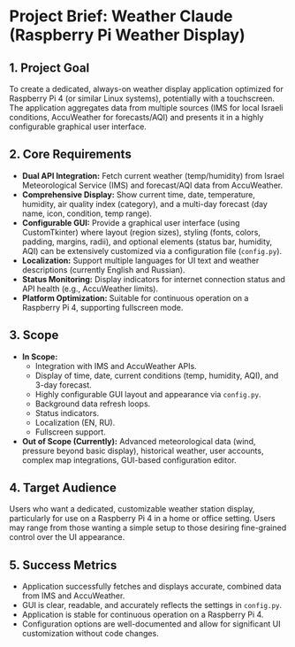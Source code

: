 # Project Brief: Weather Claude (Raspberry Pi Weather Display)

## 1. Project Goal

To create a dedicated, always-on weather display application optimized for Raspberry Pi 4 (or similar Linux systems), potentially with a touchscreen. The application aggregates data from multiple sources (IMS for local Israeli conditions, AccuWeather for forecasts/AQI) and presents it in a highly configurable graphical user interface.

## 2. Core Requirements

- **Dual API Integration:** Fetch current weather (temp/humidity) from Israel Meteorological Service (IMS) and forecast/AQI data from AccuWeather.
- **Comprehensive Display:** Show current time, date, temperature, humidity, air quality index (category), and a multi-day forecast (day name, icon, condition, temp range).
- **Configurable GUI:** Provide a graphical user interface (using CustomTkinter) where layout (region sizes), styling (fonts, colors, padding, margins, radii), and optional elements (status bar, humidity, AQI) can be extensively customized via a configuration file (`config.py`).
- **Localization:** Support multiple languages for UI text and weather descriptions (currently English and Russian).
- **Status Monitoring:** Display indicators for internet connection status and API health (e.g., AccuWeather limits).
- **Platform Optimization:** Suitable for continuous operation on a Raspberry Pi 4, supporting fullscreen mode.

## 3. Scope

- **In Scope:**
    - Integration with IMS and AccuWeather APIs.
    - Display of time, date, current conditions (temp, humidity, AQI), and 3-day forecast.
    - Highly configurable GUI layout and appearance via `config.py`.
    - Background data refresh loops.
    - Status indicators.
    - Localization (EN, RU).
    - Fullscreen support.
- **Out of Scope (Currently):** Advanced meteorological data (wind, pressure beyond basic display), historical weather, user accounts, complex map integrations, GUI-based configuration editor.

## 4. Target Audience

Users who want a dedicated, customizable weather station display, particularly for use on a Raspberry Pi 4 in a home or office setting. Users may range from those wanting a simple setup to those desiring fine-grained control over the UI appearance.

## 5. Success Metrics

- Application successfully fetches and displays accurate, combined data from IMS and AccuWeather.
- GUI is clear, readable, and accurately reflects the settings in `config.py`.
- Application is stable for continuous operation on a Raspberry Pi 4.
- Configuration options are well-documented and allow for significant UI customization without code changes.
